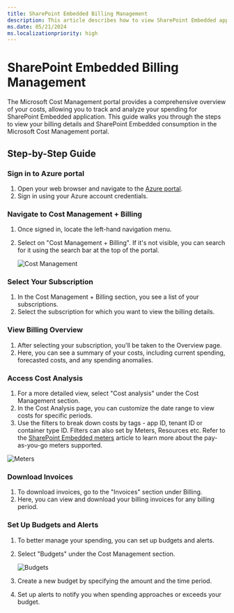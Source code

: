 ```yaml
---
title: SharePoint Embedded Billing Management
description: This article describes how to view SharePoint Embedded application consumption in Azure portal.
ms.date: 05/21/2024
ms.localizationpriority: high
---
```


# SharePoint Embedded Billing Management

The Microsoft Cost Management portal provides a comprehensive overview of your costs, allowing you to track and analyze your spending for SharePoint Embedded application. This guide walks you through the steps to view your billing details and SharePoint Embedded consumption in the Microsoft Cost Management portal.

## Step-by-Step Guide

### Sign in to Azure portal

1. Open your web browser and navigate to the [Azure portal](https://portal.azure.com/).
1. Sign in using your Azure account credentials.

### Navigate to Cost Management + Billing

1. Once signed in, locate the left-hand navigation menu.
1. Select on "Cost Management + Billing". If it's not visible, you can search for it using the search bar at the top of the portal.

    ![Cost Management](../../../images/billmanag1.png)

### Select Your Subscription

1. In the Cost Management + Billing section, you see a list of your subscriptions.
1. Select the subscription for which you want to view the billing details.

### View Billing Overview

1. After selecting your subscription, you'll be taken to the Overview page.
1. Here, you can see a summary of your costs, including current spending, forecasted costs, and any spending anomalies.

### Access Cost Analysis

1. For a more detailed view, select "Cost analysis" under the Cost Management section.
1. In the Cost Analysis page, you can customize the date range to view costs for specific periods.
1. Use the filters to break down costs by tags - app ID, tenant ID or container type ID. Filters can also set by Meters, Resources etc. Refer to the [SharePoint Embedded meters](meters.md) article to learn more about the pay-as-you-go meters supported.

![Meters](../../../images/billmanag2.png)

### Download Invoices

1. To download invoices, go to the "Invoices" section under Billing.
1. Here, you can view and download your billing invoices for any billing period.

### Set Up Budgets and Alerts

1. To better manage your spending, you can set up budgets and alerts.
1. Select "Budgets" under the Cost Management section.

    ![Budgets](../../../images/billmanag3.png)

1. Create a new budget by specifying the amount and the time period.
1. Set up alerts to notify you when spending approaches or exceeds your budget.
